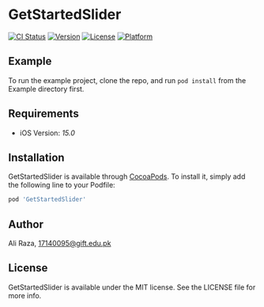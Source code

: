 # GetStartedSlider

[![CI Status](https://img.shields.io/travis/17140095/GetStartedSlider.svg?style=flat)](https://travis-ci.org/17140095/GetStartedSlider)
[![Version](https://img.shields.io/cocoapods/v/GetStartedSlider.svg?style=flat)](https://cocoapods.org/pods/GetStartedSlider)
[![License](https://img.shields.io/cocoapods/l/GetStartedSlider.svg?style=flat)](https://cocoapods.org/pods/GetStartedSlider)
[![Platform](https://img.shields.io/cocoapods/p/GetStartedSlider.svg?style=flat)](https://cocoapods.org/pods/GetStartedSlider)

## Example

To run the example project, clone the repo, and run `pod install` from the Example directory first.

## Requirements

- iOS Version: *15.0*

## Installation

GetStartedSlider is available through [CocoaPods](https://cocoapods.org). To install
it, simply add the following line to your Podfile:

```ruby
pod 'GetStartedSlider'
```

## Author

Ali Raza, 17140095@gift.edu.pk

## License

GetStartedSlider is available under the MIT license. See the LICENSE file for more info.
